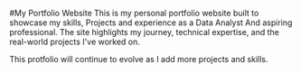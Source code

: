 #My Portfolio Website 
This is my personal portfolio website built to showcase my skills, Projects and experience as a Data Analyst And aspiring professional. The site highlights my journey, technical expertise, and 
the real-world projects I've worked on. 


This protfolio will continue to evolve as I add more projects and skills. 

